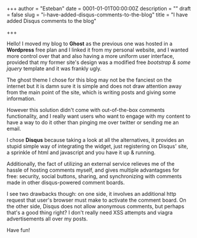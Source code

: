 +++
author = "Esteban"
date = 0001-01-01T00:00:00Z
description = ""
draft = false
slug = "i-have-added-disqus-comments-to-the-blog"
title = "I have added Disqus comments to the blog"

+++


Hello! I moved my blog to **Ghost** as the previous one was hosted in a **Wordpress** free plan and I linked it from my personal website, and I wanted more control over that and also having a more uniform user interface, provided that my former site's design was a modified free *bootstrap & some jquery* template and it was frankly ugly.

The ghost theme I chose for this blog may not be the fanciest on the internet but it is damn sure it is simple and does not draw attention away from the main point of the site, which is writing posts and giving some information.

However this solution didn't come with out-of-the-box comments functionality, and I really want users who want to engage with my content to have a way to do it other than pinging me over twitter or sending me an email.

I chose **Disqus** because taking a look at all the alternatives, it provides an stupid simple way of integrating the widget, just registering on Disqus' site, a sprinkle of html and javascript and you have it up & running.

Additionally, the fact of utilizing an external service relieves me of the hassle of hosting comments myself, and gives multiple advantagses for free: security, social buttons, sharing, and synchronizing with comments made in other disqus-powered comment boards.

I see two drawbacks though: on one side, it involves an additional http request that user's browser must make to activate the comment board. On the other side, Disqus does not allow anonymous comments, but perhaps that's a good thing right? I don't really need XSS attempts and viagra advertisements all over my posts.

Have fun!

